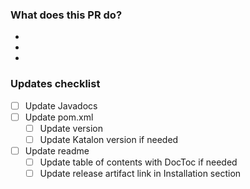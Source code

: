 ### What does this PR do?
- 
- 
- 

### Updates checklist
- [ ] Update Javadocs
- [ ] Update pom.xml
  - [ ] Update version
  - [ ] Update Katalon version if needed
- [ ] Update readme
  - [ ] Update table of contents with DocToc if needed
  - [ ] Update release artifact link in Installation section
